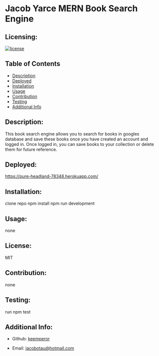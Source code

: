 # Jacob Yarce MERN Book Search Engine

  ## Licensing:
  [![license](https://img.shields.io/badge/license--blue)](https://shields.io)

  ## Table of Contents 
  - [Description](#description)
  - [Deployed](#deployed)
  - [Installation](#installation)
  - [Usage](#guidelines)
  - [Contribution](#contribution)
  - [Testing](#testing)
  - [Additional Info](#additional-info)

  ## Description:
  This book search engine allows you to search for books in googles database and save these books once you have created an account and logged in. Once logged in, you can save books to your collection or delete them for future reference.

  ## Deployed:

  https://pure-headland-78348.herokuapp.com/

  ## Installation:
  clone repo
  npm install
  npm run development

  ## Usage:
  none

  ## License:
  
  MIT

  ## Contribution:
  none

  ## Testing:
  run npm test

  ## Additional Info:
  - Github: [keemperor](https://github.com/keemperor)

  - Email: jacobotau@hotmail.com 